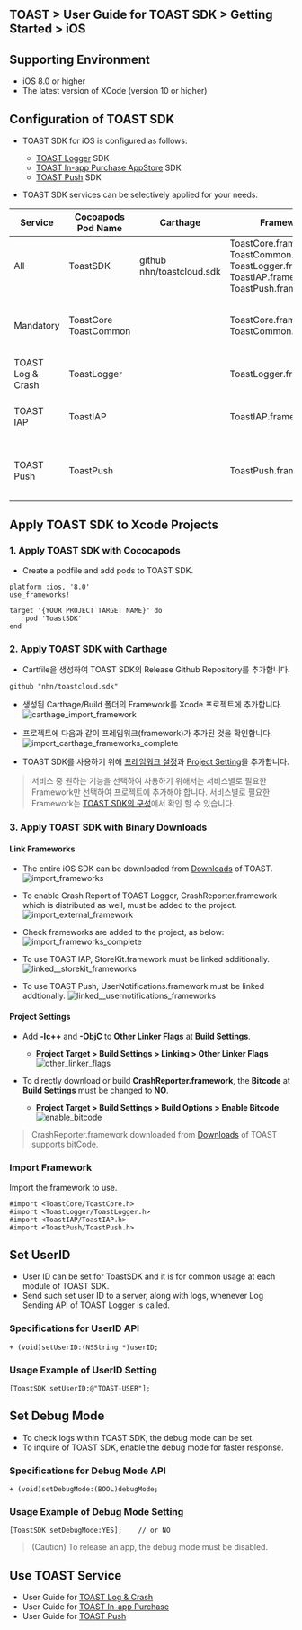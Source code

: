 ## TOAST > User Guide for TOAST SDK > Getting Started > iOS

## Supporting Environment

* iOS 8.0 or higher
* The latest version of XCode (version 10 or higher)

## Configuration of TOAST SDK

* TOAST SDK for iOS is configured as follows: 
    * [TOAST Logger](./log-collector-ios) SDK
    * [TOAST In-app Purchase AppStore](./iap-ios) SDK
    * [TOAST Push](./push-ios) SDK

* TOAST SDK services can be selectively applied for your needs.

| Service | Cocoapods Pod Name | Carthage | Framework | Dependency | Build Settings |
| ------- | ------------------ | -------- | --------- | ---------- | -------------- |
| All | ToastSDK | github nhn/toastcloud.sdk<br> | ToastCore.framework<br>ToastCommon.framework<br>ToastLogger.framework<br>ToastIAP.framework<br>ToastPush.framework |  |  |
| Mandatory | ToastCore<br>ToastCommon |  | ToastCore.framework<br>ToastCommon.framework |  | OTHER\_LDFLAGS = (<br>"-ObjC",<br>"-lc++"<br>); |
| TOAST Log & Crash | ToastLogger |  | ToastLogger.framework | [External & Optional]<br>\* CrashReporter.framework (Toast) |  |
| TOAST IAP | ToastIAP |  | ToastIAP.framework | \* StoreKit.framework<br><br>[Optional]<br>\* libsqlite3.tdb |  |
| TOAST Push | ToastPush |  | ToastPush.framework | \* UserNotifications.framework<br><br>[Optional]<br>\* PushKit.framework |  |

## Apply TOAST SDK to Xcode Projects

### 1. Apply TOAST SDK with Cococapods

* Create a podfile and add pods to TOAST SDK.

```podspec
platform :ios, '8.0'
use_frameworks!

target '{YOUR PROJECT TARGET NAME}' do
    pod 'ToastSDK'
end
```

### 2. Apply TOAST SDK with Carthage

* Cartfile을 생성하여 TOAST SDK의 Release Github Repository를 추가합니다.
```
github "nhn/toastcloud.sdk"
```

* 생성된 Carthage/Build 폴더의 Framework를 Xcode 프로젝트에 추가합니다. 
![carthage_import_framework](http://static.toastoven.net/toastcloud/sdk/ios/carthage_setting_01.png)

* 프로젝트에 다음과 같이 프레임워크(framework)가 추가된 것을 확인합니다.
![import_carthage_frameworks_complete](http://static.toastoven.net/toastcloud/sdk/ios/carthage_setting_02.png)

* TOAST SDK를 사용하기 위해 [프레임워크 설정](./getting-started-ios/#link-frameworks)과 [Project Setting](./getting-started-ios/#project-settings)을 추가합니다.

> 서비스 중 원하는 기능을 선택하여 사용하기 위해서는 서비스별로 필요한 Framework만 선택하여 프로젝트에 추가해야 합니다.
> 서비스별로 필요한 Framework는 [TOAST SDK의 구성](./getting-started-ios/#configuration-of-toast-sdk)에서 확인 할 수 있습니다. 

### 3. Apply TOAST SDK with Binary Downloads

#### Link Frameworks

* The entire iOS SDK can be downloaded from [Downloads](../../../Download/#toast-sdk) of TOAST.  
![import_frameworks](http://static.toastoven.net/toastcloud/sdk/ios/overview_import_frameworks_folder.png)

* To enable Crash Report of TOAST Logger, CrashReporter.framework which is distributed as well, must be added to the project.
![import_external_framework](http://static.toastoven.net/toastcloud/sdk/ios/overview_import_external_folder.png)

* Check frameworks are added to the project, as below:  
![import_frameworks_complete](http://static.toastoven.net/toastcloud/sdk/ios/overview_import_complete_folder.png)

* To use TOAST IAP, StoreKit.framework must be linked additionally.
![linked__storekit_frameworks](http://static.toastoven.net/toastcloud/sdk/ios/overview_link_frameworks_StoreKit.png)

* To use TOAST Push, UserNotifications.framework must be linked addtionally.
![linked__usernotifications_frameworks](http://static.toastoven.net/toastcloud/sdk/ios/overview_link_frameworks_UserNotifications.png)


#### Project Settings

* Add **-lc++** and **-ObjC** to **Other Linker Flags** at **Build Settings**.
    * **Project Target > Build Settings > Linking > Other Linker Flags**
![other_linker_flags](http://static.toastoven.net/toastcloud/sdk/ios/overview_settings_flags.png)

* To directly download or build **CrashReporter.framework**, the **Bitcode** at **Build Settings** must be changed to **NO**.  
    * **Project Target > Build Settings > Build Options > Enable Bitcode**
![enable_bitcode](http://static.toastoven.net/toastcloud/sdk/ios/overview_settings_bitcode.png)
> CrashReporter.framework downloaded from [Downloads](../../../Download/#toast-sdk) of TOAST supports bitCode.

### Import Framework

Import the framework to use.

```objc
#import <ToastCore/ToastCore.h>
#import <ToastLogger/ToastLogger.h>
#import <ToastIAP/ToastIAP.h>
#import <ToastPush/ToastPush.h>
```

## Set UserID

* User ID can be set for ToastSDK and it is for common usage at each module of TOAST SDK.
* Send such set user ID to a server, along with logs, whenever Log Sending API of TOAST Logger is called.

### Specifications for UserID API

```objc
+ (void)setUserID:(NSString *)userID;
```

### Usage Example of UserID Setting

```objc
[ToastSDK setUserID:@"TOAST-USER"];
```
## Set Debug Mode

* To check logs within TOAST SDK, the debug mode can be set.
* To inquire of TOAST SDK, enable the debug mode for faster response.  

### Specifications for Debug Mode API


```objc
+ (void)setDebugMode:(BOOL)debugMode;
```

### Usage Example of Debug Mode Setting

```objc
[ToastSDK setDebugMode:YES];    // or NO
```

> (Caution) To release an app, the debug mode must be disabled.  

## Use TOAST Service

* User Guide for [TOAST Log & Crash](./log-collector-ios)
* User Guide for [TOAST In-app Purchase](./iap-ios)
* User Guide for [TOAST Push](./push-ios)
